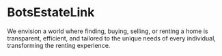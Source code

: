 # BotsEstateLink
We envision a world where finding, buying, selling, or renting a home is transparent, efficient, and tailored to the unique needs of every individual, transforming the renting experience.

